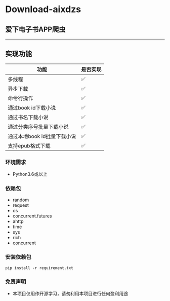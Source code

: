 # Download-aixdzs

## 爱下电子书APP爬虫

---
## 实现功能



| 功能              | 是否实现
|-----------------| -------- |
| 多线程             | ✅       | 
| 异步下载            | ✅       | 
| 命令行操作           |  ✅      | 
| 通过book id下载小说   | ✅      |
| 通过书名下载小说        | ✅      |
| 通过分类序号批量下载小说    | ✅      |
| 通过本地book id批量下载小说 | ✅      |
| 支持epub格式下载      | ✅      |

### 环境需求

<ul>

<li>Python3.6或以上</li>

</ul>

### 依赖包

<ul>

<li>random</li>

<li>request</li>

<li>os</li>
  
<li>concurrent.futures</li>
  
<li>ahttp</li>
  
<li>time</li>

<li>sys</li>

<li>rich</li>
  
<li>concurrent</li>
  
</ul>

### 安装依赖包

`pip install -r requirement.txt`

### 免责声明
<ul>
<li>本项目仅用作开源学习，请勿利用本项目进行任何盈利用途</li>
</ul>
